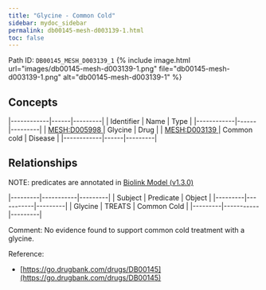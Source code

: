 ```yaml
---
title: "Glycine - Common Cold"
sidebar: mydoc_sidebar
permalink: db00145-mesh-d003139-1.html
toc: false 
---
```



Path ID: `DB00145_MESH_D003139_1`
{% include image.html url="images/db00145-mesh-d003139-1.png" file="db00145-mesh-d003139-1.png" alt="db00145-mesh-d003139-1" %}

## Concepts

|------------|------|---------|
| Identifier | Name | Type    |
|------------|------|---------|
| <a href="https://identifiers.org/MESH:D005998">MESH:D005998 </a> | Glycine | Drug |
| <a href="https://identifiers.org/MESH:D003139">MESH:D003139 </a> | Common cold | Disease |
|------------|------|---------|

## Relationships


NOTE: predicates are annotated in <a href="https://github.com/biolink/biolink-model/releases/tag/v1.3.0">Biolink Model (v1.3.0)</a>

|---------|-----------|---------|
| Subject | Predicate | Object  |
|---------|-----------|---------|
| Glycine | TREATS | Common Cold |
|---------|-----------|---------|

Comment: No evidence found to support common cold treatment with a glycine.

Reference: 
  - [https://go.drugbank.com/drugs/DB00145](https://go.drugbank.com/drugs/DB00145)
